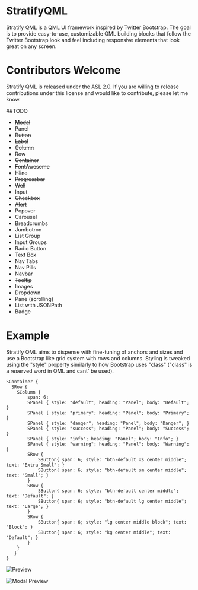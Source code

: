 # StratifyQML

Stratify QML is a QML UI framework inspired by Twitter Bootstrap.  The goal is to provide easy-to-use, customizable QML building blocks that follow the Twitter Bootstrap look and feel including responsive elements that look great on any screen.

# Contributors Welcome

Stratify QML is released under the ASL 2.0.  If you are willing to release contributions under this license and would like to contribute, please let me know.

##TODO

- <del>Modal</del>
- <del>Panel</del>
- <del>Button</del>
- <del>Label</del>
- <del>Column</del>
- <del>Row</del>
- <del>Container</del>
- <del>FontAwesome</del>
- <del>Hline</del>
- <del>Progressbar</del>
- <del>Well</del>
- <del>Input</del>
- <del>Checkbox</del>
- <del>Alert</del>
- Popover
- Carousel
- Breadcrumbs
- Jumbotron
- List Group
- Input Groups
- Radio Button
- Text Box
- Nav Tabs
- Nav Pills
- Navbar
- <del>Tooltip</del>
- Images
- Dropdown
- Pane (scrolling)
- List with JSONPath
- Badge


# Example

Stratify QML aims to dispense with fine-tuning of anchors and sizes and use a Bootstrap like grid system with rows and columns.  Styling is tweaked using the "style" property similarly to how Bootstrap uses "class" ("class" is a reserved word in QML and cant' be used).

```
SContainer {
  SRow {
    SColumn {
        span: 6;
        SPanel { style: "default"; heading: "Panel"; body: "Default"; }
        SPanel { style: "primary"; heading: "Panel"; body: "Primary"; }
        SPanel { style: "danger"; heading: "Panel"; body: "Danger"; }
        SPanel { style: "success"; heading: "Panel"; body: "Success"; }
        SPanel { style: "info"; heading: "Panel"; body: "Info"; }
        SPanel { style: "warning"; heading: "Panel"; body: "Warning"; }
        SRow {
            SButton{ span: 6; style: "btn-default xs center middle"; text: "Extra Small"; }
            SButton{ span: 6; style: "btn-default sm center middle"; text: "Small"; }
        }
        SRow {
            SButton{ span: 6; style: "btn-default center middle"; text: "Default"; }
            SButton{ span: 6; style: "btn-default lg center middle"; text: "Large"; }
        }
        SRow {
            SButton{ span: 6; style: "lg center middle block"; text: "Block"; }
            SButton{ span: 6; style: "kg center middle"; text: "Default"; }
        }
    }
   }
}
```

![Preview](https://github.com/StratifyLabs/StratifyQML/blob/master/img/preview-20160416.png "Stratify QML Preview")

![Modal Preview](https://github.com/StratifyLabs/StratifyQML/blob/master/img/modal-20160414.png "Stratify Modal Preview")
